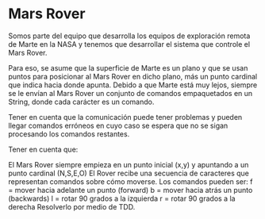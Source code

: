 # Mars Rover

Somos parte del equipo que desarrolla los equipos de exploración remota de Marte en la NASA y tenemos que desarrollar el sistema que controle el Mars Rover.

Para eso, se asume que la superficie de Marte es un plano y que se usan puntos para posicionar al Mars Rover en dicho plano, más un punto cardinal que indica hacia donde apunta. Debido a que Marte está muy lejos, siempre se le envían al Mars Rover un conjunto de comandos empaquetados en un String, donde cada carácter es un comando.

Tener en cuenta que la comunicación puede tener problemas y pueden llegar comandos erróneos en cuyo caso se espera que no se sigan procesando los comandos restantes.

Tener en cuenta que:

El Mars Rover siempre empieza en un punto inicial (x,y) y apuntando a un punto cardinal (N,S,E,O)
El Rover recibe una secuencia de caracteres que representan comandos sobre cómo moverse.
Los comandos pueden ser:
f = mover hacia adelante un punto (forward)
b = mover hacia atrás un punto (backwards)
l = rotar 90 grados a la izquierda
r = rotar 90 grados a la derecha
Resolverlo por medio de TDD.
